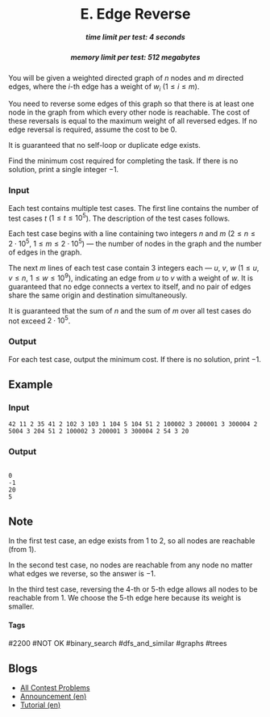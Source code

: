<h1 style='text-align: center;'> E. Edge Reverse</h1>

<h5 style='text-align: center;'>time limit per test: 4 seconds</h5>
<h5 style='text-align: center;'>memory limit per test: 512 megabytes</h5>

You will be given a weighted directed graph of $n$ nodes and $m$ directed edges, where the $i$-th edge has a weight of $w_i$ ($1 \le i \le m$).

You need to reverse some edges of this graph so that there is at least one node in the graph from which every other node is reachable. The cost of these reversals is equal to the maximum weight of all reversed edges. If no edge reversal is required, assume the cost to be $0$.

It is guaranteed that no self-loop or duplicate edge exists.

Find the minimum cost required for completing the task. If there is no solution, print a single integer $-1$.

### Input

Each test contains multiple test cases. The first line contains the number of test cases $t$ ($1 \le t \le 10^5$). The description of the test cases follows.

Each test case begins with a line containing two integers $n$ and $m$ ($2 \le n \le 2 \cdot 10^5$, $1 \le m \le 2 \cdot 10^5$) — the number of nodes in the graph and the number of edges in the graph.

The next $m$ lines of each test case contain $3$ integers each — $u$, $v$, $w$ ($1 \le u, v \le n$, $1 \le w \le 10^9$), indicating an edge from $u$ to $v$ with a weight of $w$. It is guaranteed that no edge connects a vertex to itself, and no pair of edges share the same origin and destination simultaneously.

It is guaranteed that the sum of $n$ and the sum of $m$ over all test cases do not exceed $2 \cdot 10^5$.

### Output

For each test case, output the minimum cost. If there is no solution, print $-1$.

## Example

### Input


```text
42 11 2 35 41 2 102 3 103 1 104 5 104 51 2 100002 3 200001 3 300004 2 5004 3 204 51 2 100002 3 200001 3 300004 2 54 3 20
```
### Output

```text

0
-1
20
5

```
## Note

In the first test case, an edge exists from $1$ to $2$, so all nodes are reachable (from $1$).

In the second test case, no nodes are reachable from any node no matter what edges we reverse, so the answer is $-1$.

In the third test case, reversing the $4$-th or $5$-th edge allows all nodes to be reachable from $1$. We choose the $5$-th edge here because its weight is smaller.



#### Tags 

#2200 #NOT OK #binary_search #dfs_and_similar #graphs #trees 

## Blogs
- [All Contest Problems](../Codeforces_Round_845_(Div._2)_and_ByteRace_2023.md)
- [Announcement (en)](../blogs/Announcement_(en).md)
- [Tutorial (en)](../blogs/Tutorial_(en).md)
